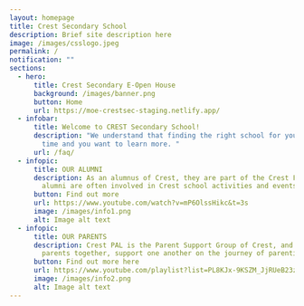 ```yaml
---
layout: homepage
title: Crest Secondary School
description: Brief site description here
image: /images/csslogo.jpeg
permalink: /
notification: ""
sections:
  - hero:
      title: Crest Secondary E-Open House
      background: /images/banner.png
      button: Home
      url: https://moe-crestsec-staging.netlify.app/
  - infobar:
      title: Welcome to CREST Secondary School!
      description: "We understand that finding the right school for your child takes
        time and you want to learn more. "
      url: /faq/
  - infopic:
      title: OUR ALUMNI
      description: As an alumnus of Crest, they are part of the Crest Family. Our
        alumni are often involved in Crest school activities and events!
      button: Find out more
      url: https://www.youtube.com/watch?v=mP6OlssHikc&t=3s
      image: /images/info1.png
      alt: Image alt text
  - infopic:
      title: OUR PARENTS
      description: Crest PAL is the Parent Support Group of Crest, and we aim to bring
        parents together, support one another on the journey of parenting.
      button: Find out more here
      url: https://www.youtube.com/playlist?list=PL8KJx-9KSZM_JjRUeB23zXMEWqcosKdGN
      image: /images/info2.png
      alt: Image alt text
---
```

